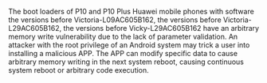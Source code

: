 The boot loaders of P10 and P10 Plus Huawei mobile phones with software the versions before Victoria-L09AC605B162, the versions before Victoria-L29AC605B162, the versions before Vicky-L29AC605B162 have an arbitrary memory write vulnerability due to the lack of parameter validation. An attacker with the root privilege of an Android system may trick a user into installing a malicious APP. The APP can modify specific data to cause arbitrary memory writing in the next system reboot, causing continuous system reboot or arbitrary code execution.